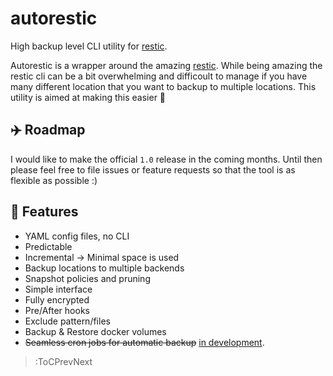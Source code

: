 # autorestic

High backup level CLI utility for [restic](https://restic.net/).

Autorestic is a wrapper around the amazing [restic](https://restic.net/). While being amazing the restic cli can be a bit overwhelming and difficoult to manage if you have many different location that you want to backup to multiple locations. This utility is aimed at making this easier 🙂

<!-- ![Sketch](./docs/Sketch.png) -->

## ✈️ Roadmap

I would like to make the official `1.0` release in the coming months. Until then please feel free to file issues or feature requests so that the tool is as flexible as possible :)

## 🌈 Features

- YAML config files, no CLI
- Predictable
- Incremental -> Minimal space is used
- Backup locations to multiple backends
- Snapshot policies and pruning
- Simple interface
- Fully encrypted
- Pre/After hooks
- Exclude pattern/files
- Backup & Restore docker volumes
- ~~Seamless cron jobs for automatic backup~~ [in development](https://github.com/cupcakearmy/autorestic/issues/21).

> :ToCPrevNext

